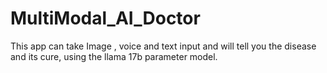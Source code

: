 # MultiModal_AI_Doctor
This app can take Image , voice and text input and will tell you the disease and its cure, using the llama 17b parameter model.
